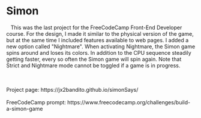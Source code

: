 # Simon<br />


&nbsp;&nbsp;&nbsp;This was the last project for the FreeCodeCamp Front-End Developer course. For the design,
 I made it similar to the physical version of the game, but at the same time I included features available 
 to web pages. I added a new option called "Nightmare". When activating Nightmare, the Simon game spins around and
 loses its colors. In addition to the CPU sequence steadily getting faster, every so often the Simon game will spin again.
 Note that Strict and Nightmare mode cannot be toggled if a game is in progress. 
 
<br />
<br />Project page: https://jx2bandito.github.io/simonSays/
<br />
<br />FreeCodeCamp prompt: https://www.freecodecamp.org/challenges/build-a-simon-game
